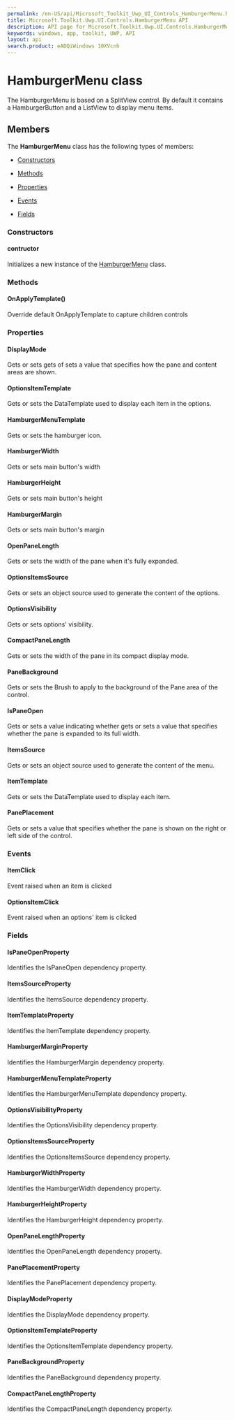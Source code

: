 ```yaml
---
permalink: /en-US/api/Microsoft_Toolkit_Uwp_UI_Controls_HamburgerMenu.htm
title: Microsoft.Toolkit.Uwp.UI.Controls.HamburgerMenu API 
description: API page for Microsoft.Toolkit.Uwp.UI.Controls.HamburgerMenu
keywords: windows, app, toolkit, UWP, API
layout: api
search.product: eADQiWindows 10XVcnh
---
```



# HamburgerMenu class

The HamburgerMenu is based on a SplitView control. By default it contains a HamburgerButton and a ListView to display menu items.

## Members

The **HamburgerMenu** class has the following types of members:

* [Constructors](#Constructors)

* [Methods](#Methods)

* [Properties](#Properties)

* [Events](#Events)

* [Fields](#Fields)

### Constructors

#### contructor

Initializes a new instance of the [HamburgerMenu](Microsoft_Toolkit_Uwp_UI_Controls_HamburgerMenu.htm) class.





### Methods

#### OnApplyTemplate()

Override default OnApplyTemplate to capture children controls





### Properties

#### DisplayMode

Gets or sets gets of sets a value that specifies how the pane and content areas are shown.





#### OptionsItemTemplate

Gets or sets the DataTemplate used to display each item in the options.





#### HamburgerMenuTemplate

Gets or sets the hamburger icon.





#### HamburgerWidth

Gets or sets main button's width





#### HamburgerHeight

Gets or sets main button's height





#### HamburgerMargin

Gets or sets main button's margin





#### OpenPaneLength

Gets or sets the width of the pane when it's fully expanded.





#### OptionsItemsSource

Gets or sets an object source used to generate the content of the options.





#### OptionsVisibility

Gets or sets options' visibility.





#### CompactPaneLength

Gets or sets the width of the pane in its compact display mode.





#### PaneBackground

Gets or sets the Brush to apply to the background of the Pane area of the control.





#### IsPaneOpen

Gets or sets a value indicating whether gets or sets a value that specifies whether the pane is expanded to its full width.





#### ItemsSource

Gets or sets an object source used to generate the content of the menu.





#### ItemTemplate

Gets or sets the DataTemplate used to display each item.





#### PanePlacement

Gets or sets a value that specifies whether the pane is shown on the right or left side of the control.





### Events

#### ItemClick

Event raised when an item is clicked





#### OptionsItemClick

Event raised when an options' item is clicked





### Fields

#### IsPaneOpenProperty

Identifies the IsPaneOpen dependency property.





#### ItemsSourceProperty

Identifies the ItemsSource dependency property.





#### ItemTemplateProperty

Identifies the ItemTemplate dependency property.





#### HamburgerMarginProperty

Identifies the HamburgerMargin dependency property.





#### HamburgerMenuTemplateProperty

Identifies the HamburgerMenuTemplate dependency property.





#### OptionsVisibilityProperty

Identifies the OptionsVisibility dependency property.





#### OptionsItemsSourceProperty

Identifies the OptionsItemsSource dependency property.





#### HamburgerWidthProperty

Identifies the HamburgerWidth dependency property.





#### HamburgerHeightProperty

Identifies the HamburgerHeight dependency property.





#### OpenPaneLengthProperty

Identifies the OpenPaneLength dependency property.





#### PanePlacementProperty

Identifies the PanePlacement dependency property.





#### DisplayModeProperty

Identifies the DisplayMode dependency property.





#### OptionsItemTemplateProperty

Identifies the OptionsItemTemplate dependency property.





#### PaneBackgroundProperty

Identifies the PaneBackground dependency property.





#### CompactPaneLengthProperty

Identifies the CompactPaneLength dependency property.




